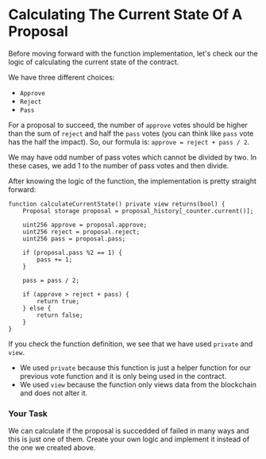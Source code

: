# Calculating The Current State Of A Proposal

Before moving forward with the function implementation, let's check our the logic of calculating the current state of the contract.

We have three different choices:
- `Approve`
- `Reject`
- `Pass`

For a proposal to succeed, the number of `approve` votes should be higher than the sum of `reject` and half the `pass` votes (you can think like `pass` vote has the half the impact). So, our formula is:
`approve = reject + pass / 2`.

We may have odd number of pass votes which cannot be divided by two. In these cases, we add 1 to the number of pass votes and then divide.

After knowing the logic of the function, the implementation is pretty straight forward:
```solidity
function calculateCurrentState() private view returns(bool) {
    Proposal storage proposal = proposal_history[_counter.current()];

    uint256 approve = proposal.approve;
    uint256 reject = proposal.reject;
    uint256 pass = proposal.pass;
        
    if (proposal.pass %2 == 1) {
        pass += 1;
    }

    pass = pass / 2;

    if (approve > reject + pass) {
        return true;
    } else {
        return false;
    }
}
```
If you check the function definition, we see that we have used `private` and `view`.
- We used `private` because this function is just a helper function for our previous vote function and it is only being used in the contract.
- We used `view` because the function only views data from the blockchain and does not alter it.

### Your Task
We can calculate if the proposal is succedded of failed in many ways and this is just one of them. Create your own logic and implement it instead of the one we created above.



